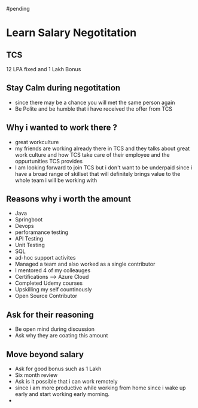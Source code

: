 #pending 

# Learn Salary Negotitation

## TCS 
12 LPA fixed and 1 Lakh Bonus 


## Stay Calm during negotitation
- since there may be a chance you will met the same person again
- Be Polite and be humble that i have received the offer from TCS

## Why i wanted to work there ?
- great workculture 
- my friends are working already there in TCS and they talks about great work culture and how TCS take care of their employee and the oppurtunities TCS provides
- I am looking forward to join TCS but i don't want to be underpaid since i have a broad range of skillset that will definitely brings value to the whole team i will be working with 



## Reasons why i worth the amount
- Java
- Springboot
- Devops 
- perforamance testing 
- API Testing 
- Unit Testing 
- SQL 
- ad-hoc support activites 
- Managed a team and also worked as a single contributor 
- I mentored 4 of my colleauges
- Certifications --> Azure Cloud 
- Completed Udemy courses 
- Upskilling my self countinously
- Open Source Contributor 


##  Ask for their reasoning
- Be open mind during discussion
- Ask why they are coating this amount 


## Move beyond salary
- Ask for good bonus such as 1 Lakh
- Six month review 
- Ask is it possible that i can work remotely 
- since i am more productive while working from home since i wake up early and start working early morning.
- 








